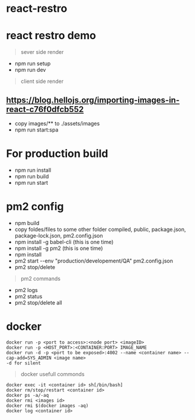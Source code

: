 # react-restro
# react restro demo

> sever side render 
- npm run setup 
- npm run dev

> client side render

## https://blog.hellojs.org/importing-images-in-react-c76f0dfcb552
- copy images/** to ./assets/images
- npm run start:spa

# For production build
- npm run install
- npm run build
- npm run start


# pm2 config
- npm build
- copy foldes/files to some other folder compiled, public, package.json, package-lock.json, pm2.config.json 
- npm install -g babel-cli (this is one time)
- npm install -g pm2 (this is one time)
- npm install
- pm2 start --env "production/developement/QA" pm2.config.json 
- pm2 stop/delete <pmID>

> pm2 commands
- pm2 logs
- pm2 status
- pm2 stop/delete all


# docker 
```docker build -t <image name>:<version> .
docker run -p <port to access>:<node port> <imageID>
docker run -p <HOST_PORT>:<CONTAINER:PORT> IMAGE_NAME
docker run -d -p <port to be exposed>:4002 --name <container name> --cap-add=SYS_ADMIN <image name>
-d for silent
```

> docker usefull commonds

```
docker exec -it <container id> sh[/bin/bash]
docker rm/stop/restart <container id>
docker ps -a/-aq
docker rmi <images id>
docker rmi $(docker images -aq)
docker log <container id>
```